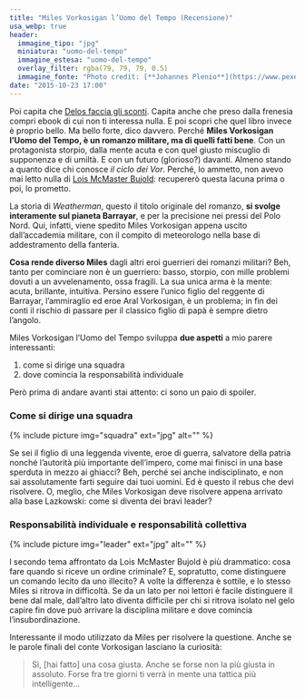 ```yaml
---
title: "Miles Vorkosigan l’Uomo del Tempo (Recensione)"
usa_webp: true
header:
  immagine_tipo: "jpg"
  miniatura: "uomo-del-tempo"
  immagine_estesa: "uomo-del-tempo"
  overlay_filter: rgba(79, 79, 79, 0.5)
  immagine_fonte: "Photo credit: [**Johannes Plenio**](https://www.pexels.com/@jplenio)"
date: "2015-10-23 17:00"
---
```


Poi capita che [Delos faccia gli sconti](https://www.fantascienza.com/20349/delos-presenta-legginvacanza-quasi-mille-ebook-a-prezzo-stracciato). Capita anche che preso dalla frenesia compri ebook di cui non ti interessa nulla. E poi scopri che quel libro invece è proprio bello. Ma bello forte, dico davvero. Perché **Miles Vorkosigan l’Uomo del Tempo, è un romanzo militare, ma di quelli fatti bene**. Con un protagonista storpio, dalla mente acuta e con quel giusto miscuglio di supponenza e di umiltà. E con un futuro (glorioso?) davanti. Almeno stando a quanto dice chi conosce _il ciclo dei Vor_. Perché, lo ammetto, non avevo mai letto nulla di [Lois McMaster Bujold](https://it.wikipedia.org/wiki/Lois_McMaster_Bujold): recupererò questa lacuna prima o poi, lo prometto.

La storia di _Weatherman_, questo il titolo originale del romanzo, **si svolge interamente sul pianeta Barrayar**, e per la precisione nei pressi del Polo Nord. Qui, infatti, viene spedito Miles Vorkosigan appena uscito dall’accademia militare, con il compito di meteorologo nella base di addestramento della fanteria.

**Cosa rende diverso Miles** dagli altri eroi guerrieri dei romanzi militari? Beh, tanto per cominciare non è un guerriero: basso, storpio, con mille problemi dovuti a un avvelenamento, ossa fragili. La sua unica arma è la mente: acuta, brillante, intuitiva. Persino essere l’unico figlio del reggente di Barrayar, l’ammiraglio ed eroe Aral Vorkosigan, è un problema; in fin dei conti il rischio di passare per il classico figlio di papà è sempre dietro l’angolo.

Miles Vorkosigan l’Uomo del Tempo sviluppa **due aspetti** a mio parere interessanti:

  1. come si dirige una squadra
  2. dove comincia la responsabilità individuale

Però prima di andare avanti stai attento: ci sono un paio di spoiler.

### Come si dirige una squadra

{% include picture img="squadra" ext="jpg" alt="" %}

Se sei il figlio di una leggenda vivente, eroe di guerra, salvatore della patria nonché l’autorità più importante dell’impero, come mai finisci in una base sperduta in mezzo ai ghiacci? Beh, perché sei anche indisciplinato, e non sai assolutamente farti seguire dai tuoi uomini. Ed è questo il rebus che devi risolvere. O, meglio, che Miles Vorkosigan deve risolvere appena arrivato alla base Lazkowski: come si diventa dei bravi leader?

### Responsabilità individuale e responsabilità collettiva

{% include picture img="leader" ext="jpg" alt="" %}

l secondo tema affrontato da  Lois McMaster Bujold è più drammatico: cosa fare quando si riceve un ordine criminale? E, sopratutto, come distinguere un comando lecito da uno illecito? A volte la differenza è sottile, e lo stesso Miles si ritrova in difficoltà. Se da un lato per noi lettori è facile distinguere il bene dal male, dall’altro lato diventa difficile per chi si ritrova isolato nel gelo capire fin dove può arrivare la disciplina militare e dove comincia l’insubordinazione.

Interessante il modo utilizzato da Miles per risolvere la questione. Anche se le parole finali del conte Vorkosigan lasciano la curiosità:

> Sì, [hai fatto] una cosa giusta. Anche se forse non la più giusta in assoluto. Forse fra tre giorni ti verrà in mente una tattica più intelligente…
